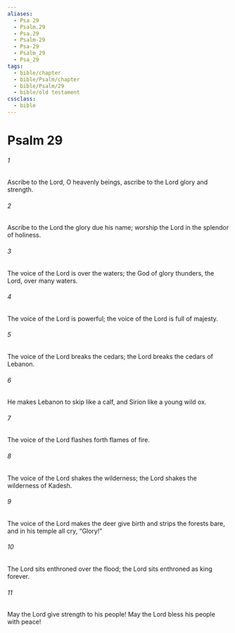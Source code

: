 ```yaml
---
aliases:
  - Psa 29
  - Psalm.29
  - Psa.29
  - Psalm-29
  - Psa-29
  - Psalm_29
  - Psa_29
tags:
  - bible/chapter
  - bible/Psalm/chapter
  - bible/Psalm/29
  - bible/old testament
cssclass:
  - bible
---
```


# Psalm 29

###### 1
Ascribe to the Lord, O heavenly beings,   ascribe to the Lord glory and strength.
###### 2
Ascribe to the Lord the glory due his name; worship the Lord in the splendor of holiness.
###### 3
The voice of the Lord is over the waters; the God of glory thunders, the Lord, over many waters.
###### 4
The voice of the Lord is powerful; the voice of the Lord is full of majesty.
###### 5
The voice of the Lord breaks the cedars; the Lord breaks the cedars of Lebanon.
###### 6
He makes Lebanon to skip like a calf, and Sirion like a young wild ox.
###### 7
The voice of the Lord flashes forth flames of fire.
###### 8
The voice of the Lord shakes the wilderness; the Lord shakes the wilderness of Kadesh.
###### 9
The voice of the Lord makes the deer give birth and strips the forests bare, and in his temple all cry, “Glory!”
###### 10
The Lord sits enthroned over the flood; the Lord sits enthroned as king forever.
###### 11
May the Lord give strength to his people! May the Lord bless his people with peace!


